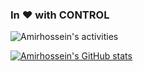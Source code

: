 ### In ❤️ with CONTROL

<!--
**amirhosseinh77/amirhosseinh77** is a ✨ _special_ ✨ repository because its `README.md` (this file) appears on your GitHub profile.

Here are some ideas to get you started:

- 🔭 I’m currently working on ...
- 🌱 I’m currently learning ...
- 👯 I’m looking to collaborate on ...
- 🤔 I’m looking for help with ...
- 💬 Ask me about ...
- 📫 How to reach me: ...
- 😄 Pronouns: ...
- ⚡ Fun fact: ...
-->


![Amirhossein's activities](https://github-profile-summary-cards.vercel.app/api/cards/profile-details?username=amirhosseinh77&theme=radical)

[![Amirhossein's GitHub stats](https://github-readme-stats.vercel.app/api?username=amirhosseinh77&show_icons=true&theme=dark#gh-dark-mode-only)](https://github.com/anuraghazra/github-readme-stats)
